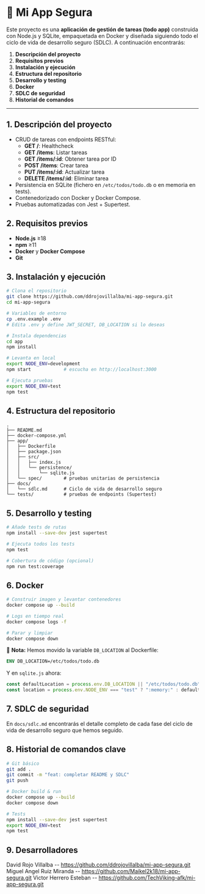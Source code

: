 # 📝 Mi App Segura

Este proyecto es una **aplicación de gestión de tareas (todo app)** construida con Node.js y SQLite, empaquetada en Docker y diseñada siguiendo todo el ciclo de vida de desarrollo seguro (SDLC). A continuación encontrarás:

1. **Descripción del proyecto**  
2. **Requisitos previos**  
3. **Instalación y ejecución**  
4. **Estructura del repositorio**  
5. **Desarrollo y testing**  
6. **Docker**  
7. **SDLC de seguridad**  
8. **Historial de comandos**  

---

## 1. Descripción del proyecto

- CRUD de tareas con endpoints RESTful:  
  - **GET /**: Healthcheck  
  - **GET /items**: Listar tareas  
  - **GET /items/:id**: Obtener tarea por ID  
  - **POST /items**: Crear tarea  
  - **PUT /items/:id**: Actualizar tarea  
  - **DELETE /items/:id**: Eliminar tarea  
- Persistencia en SQLite (fichero en `/etc/todos/todo.db` o en memoria en tests).  
- Contenedorizado con Docker y Docker Compose.  
- Pruebas automatizadas con Jest + Supertest.  

## 2. Requisitos previos

- **Node.js** ≥18  
- **npm** ≥11  
- **Docker** y **Docker Compose**  
- **Git**  

## 3. Instalación y ejecución

```bash
# Clona el repositorio
git clone https://github.com/ddrojovillalba/mi-app-segura.git
cd mi-app-segura

# Variables de entorno
cp .env.example .env
# Edita .env y define JWT_SECRET, DB_LOCATION si lo deseas

# Instala dependencias
cd app
npm install

# Levanta en local
export NODE_ENV=development
npm start            # escucha en http://localhost:3000

# Ejecuta pruebas
export NODE_ENV=test
npm test
```

## 4. Estructura del repositorio

```
.
├── README.md
├── docker-compose.yml
├── app/
│   ├── Dockerfile
│   ├── package.json
│   ├── src/
│   │   ├── index.js
│   │   └── persistence/
│   │       └── sqlite.js
│   └── spec/        # pruebas unitarias de persistencia
├── docs/
│   └── sdlc.md      # Ciclo de vida de desarrollo seguro
└── tests/           # pruebas de endpoints (Supertest)
```

## 5. Desarrollo y testing

```bash
# Añade tests de rutas
npm install --save-dev jest supertest

# Ejecuta todos los tests
npm test

# Cobertura de código (opcional)
npm run test:coverage
```

## 6. Docker

```bash
# Construir imagen y levantar contenedores
docker compose up --build

# Logs en tiempo real
docker compose logs -f

# Parar y limpiar
docker compose down
```

📌 **Nota:** Hemos movido la variable `DB_LOCATION` al Dockerfile:

```dockerfile
ENV DB_LOCATION=/etc/todos/todo.db
```

Y en `sqlite.js` ahora:

```js
const defaultLocation = process.env.DB_LOCATION || "/etc/todos/todo.db";
const location = process.env.NODE_ENV === "test" ? ":memory:" : defaultLocation;
```

## 7. SDLC de seguridad

En `docs/sdlc.md` encontrarás el detalle completo de cada fase del ciclo de vida de desarrollo seguro que hemos seguido.  

## 8. Historial de comandos clave

```bash
# Git básico
git add .
git commit -m "feat: completar README y SDLC"
git push

# Docker build & run
docker compose up --build
docker compose down

# Tests
npm install --save-dev jest supertest
export NODE_ENV=test
npm test
```

## 9. Desarrolladores

David Rojo Villalba -- https://github.com/ddrojovillalba/mi-app-segura.git
Miguel Angel Ruiz Miranda -- https://github.com/Maikel2k18/mi-app-segura.git
Victor Herrero Esteban -- https://github.com/TechViking-afk/mi-app-segura.git